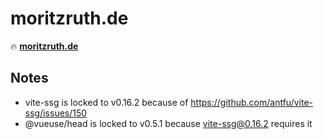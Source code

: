 # moritzruth.de

🔥 [**moritzruth.de**](https://moritzruth.de)

## Notes
- vite-ssg is locked to v0.16.2 because of https://github.com/antfu/vite-ssg/issues/150
- @vueuse/head is locked to v0.5.1 because vite-ssg@0.16.2 requires it
